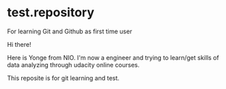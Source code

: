 # test.repository
For learning Git and Github as first time user

Hi there!

Here is Yonge from NIO. I'm now a engineer and trying to learn/get skills of data analyzing through udacity online courses.

This reposite is for git learning and test.


